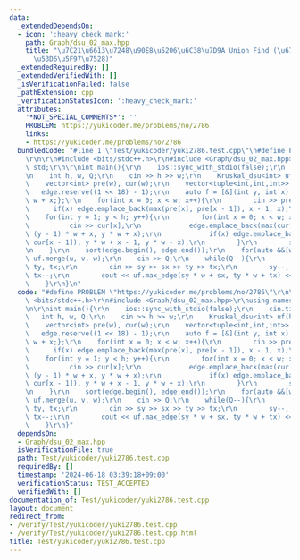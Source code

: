 ```yaml
---
data:
  _extendedDependsOn:
  - icon: ':heavy_check_mark:'
    path: Graph/dsu_02_max.hpp
    title: "\u7C21\u6613\u7248\u90E8\u5206\u6C38\u7D9A Union Find (\u6700\u5927\u8FBA\
      \u53D6\u5F97\u7528)"
  _extendedRequiredBy: []
  _extendedVerifiedWith: []
  _isVerificationFailed: false
  _pathExtension: cpp
  _verificationStatusIcon: ':heavy_check_mark:'
  attributes:
    '*NOT_SPECIAL_COMMENTS*': ''
    PROBLEM: https://yukicoder.me/problems/no/2786
    links:
    - https://yukicoder.me/problems/no/2786
  bundledCode: "#line 1 \"Test/yukicoder/yuki2786.test.cpp\"\n#define PROBLEM \"https://yukicoder.me/problems/no/2786\"\
    \r\n\r\n#include <bits/stdc++.h>\r\n#include <Graph/dsu_02_max.hpp>\r\nusing namespace\
    \ std;\r\n\r\nint main(){\r\n    ios::sync_with_stdio(false);\r\n    cin.tie(0);\r\
    \n    int h, w, Q;\r\n    cin >> h >> w;\r\n    Kruskal_dsu<int> uf(h * w);\r\n\
    \    vector<int> pre(w), cur(w);\r\n    vector<tuple<int,int,int>> edge;\r\n \
    \   edge.reserve((1 << 18) - 1);\r\n    auto f = [&](int y, int x) {return y *\
    \ w + x;};\r\n    for(int x = 0; x < w; x++){\r\n        cin >> pre[x];\r\n  \
    \      if(x) edge.emplace_back(max(pre[x], pre[x - 1]), x - 1, x);\r\n    }\r\n\
    \    for(int y = 1; y < h; y++){\r\n        for(int x = 0; x < w; x++){\r\n  \
    \          cin >> cur[x];\r\n            edge.emplace_back(max(cur[x], pre[x]),\
    \ (y - 1) * w + x, y * w + x);\r\n            if(x) edge.emplace_back(max(cur[x],\
    \ cur[x - 1]), y * w + x - 1, y * w + x);\r\n        }\r\n        swap(pre, cur);\r\
    \n    }\r\n    sort(edge.begin(), edge.end());\r\n    for(auto &&[w, u, v] : edge)\
    \ uf.merge(u, v, w);\r\n    cin >> Q;\r\n    while(Q--){\r\n        int sy, sx,\
    \ ty, tx;\r\n        cin >> sy >> sx >> ty >> tx;\r\n        sy--, sx--, ty--,\
    \ tx--;\r\n        cout << uf.max_edge(sy * w + sx, ty * w + tx) << '\\n';\r\n\
    \    }\r\n}\n"
  code: "#define PROBLEM \"https://yukicoder.me/problems/no/2786\"\r\n\r\n#include\
    \ <bits/stdc++.h>\r\n#include <Graph/dsu_02_max.hpp>\r\nusing namespace std;\r\
    \n\r\nint main(){\r\n    ios::sync_with_stdio(false);\r\n    cin.tie(0);\r\n \
    \   int h, w, Q;\r\n    cin >> h >> w;\r\n    Kruskal_dsu<int> uf(h * w);\r\n\
    \    vector<int> pre(w), cur(w);\r\n    vector<tuple<int,int,int>> edge;\r\n \
    \   edge.reserve((1 << 18) - 1);\r\n    auto f = [&](int y, int x) {return y *\
    \ w + x;};\r\n    for(int x = 0; x < w; x++){\r\n        cin >> pre[x];\r\n  \
    \      if(x) edge.emplace_back(max(pre[x], pre[x - 1]), x - 1, x);\r\n    }\r\n\
    \    for(int y = 1; y < h; y++){\r\n        for(int x = 0; x < w; x++){\r\n  \
    \          cin >> cur[x];\r\n            edge.emplace_back(max(cur[x], pre[x]),\
    \ (y - 1) * w + x, y * w + x);\r\n            if(x) edge.emplace_back(max(cur[x],\
    \ cur[x - 1]), y * w + x - 1, y * w + x);\r\n        }\r\n        swap(pre, cur);\r\
    \n    }\r\n    sort(edge.begin(), edge.end());\r\n    for(auto &&[w, u, v] : edge)\
    \ uf.merge(u, v, w);\r\n    cin >> Q;\r\n    while(Q--){\r\n        int sy, sx,\
    \ ty, tx;\r\n        cin >> sy >> sx >> ty >> tx;\r\n        sy--, sx--, ty--,\
    \ tx--;\r\n        cout << uf.max_edge(sy * w + sx, ty * w + tx) << '\\n';\r\n\
    \    }\r\n}"
  dependsOn:
  - Graph/dsu_02_max.hpp
  isVerificationFile: true
  path: Test/yukicoder/yuki2786.test.cpp
  requiredBy: []
  timestamp: '2024-06-18 03:39:18+09:00'
  verificationStatus: TEST_ACCEPTED
  verifiedWith: []
documentation_of: Test/yukicoder/yuki2786.test.cpp
layout: document
redirect_from:
- /verify/Test/yukicoder/yuki2786.test.cpp
- /verify/Test/yukicoder/yuki2786.test.cpp.html
title: Test/yukicoder/yuki2786.test.cpp
---
```

